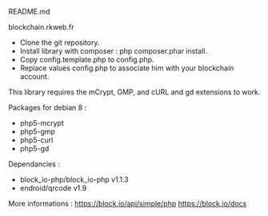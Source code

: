 README.md

blockchain.rkweb.fr

- Clone the git repository.
- Install library with composer : php composer.phar install.
- Copy config.template.php to config.php.
- Replace values config.php to associate him with your blockchain account.

This library requires the mCrypt, GMP, and cURL and gd extensions to work.

Packages for debian 8 :
- php5-mcrypt
- php5-gmp
- php5-curl
- php5-gd

Dependancies :
- block_io-php/block_io-php v1.1.3
- endroid/qrcode v1.9


More informations :
https://block.io/api/simple/php
https://block.io/docs
